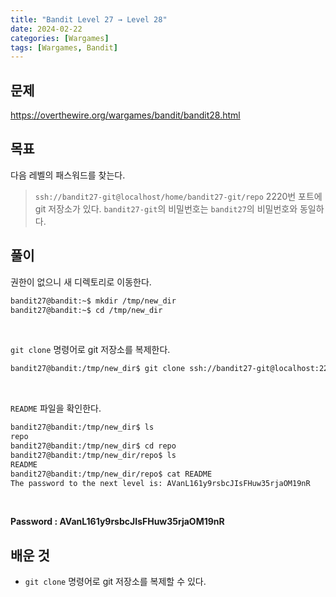 ```yaml
---
title: "Bandit Level 27 → Level 28"
date: 2024-02-22
categories: [Wargames]
tags: [Wargames, Bandit]
---
```


## 문제
<https://overthewire.org/wargames/bandit/bandit28.html>

## 목표
다음 레벨의 패스워드를 찾는다.
> `ssh://bandit27-git@localhost/home/bandit27-git/repo` 2220번 포트에 git 저장소가 있다. `bandit27-git`의 비밀번호는 `bandit27`의 비밀번호와 동일하다.



## 풀이

권한이 없으니 새 디렉토리로 이동한다.

```sh
bandit27@bandit:~$ mkdir /tmp/new_dir
bandit27@bandit:~$ cd /tmp/new_dir
```  

<br>  

`git clone` 명령어로 git 저장소를 복제한다.

```sh
bandit27@bandit:/tmp/new_dir$ git clone ssh://bandit27-git@localhost:2220/home/bandit27-git/repo
```  

<br>  

`README` 파일을 확인한다.

```sh
bandit27@bandit:/tmp/new_dir$ ls
repo
bandit27@bandit:/tmp/new_dir$ cd repo
bandit27@bandit:/tmp/new_dir/repo$ ls
README
bandit27@bandit:/tmp/new_dir/repo$ cat README
The password to the next level is: AVanL161y9rsbcJIsFHuw35rjaOM19nR
```  

<br>  

**Password : AVanL161y9rsbcJIsFHuw35rjaOM19nR**

## 배운 것
- `git clone` 명령어로 git 저장소를 복제할 수 있다.
